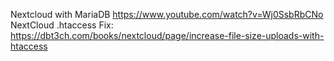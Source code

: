 Nextcloud with MariaDB
https://www.youtube.com/watch?v=Wj0SsbRbCNo
NextCloud .htaccess Fix:
https://dbt3ch.com/books/nextcloud/page/increase-file-size-uploads-with-htaccess